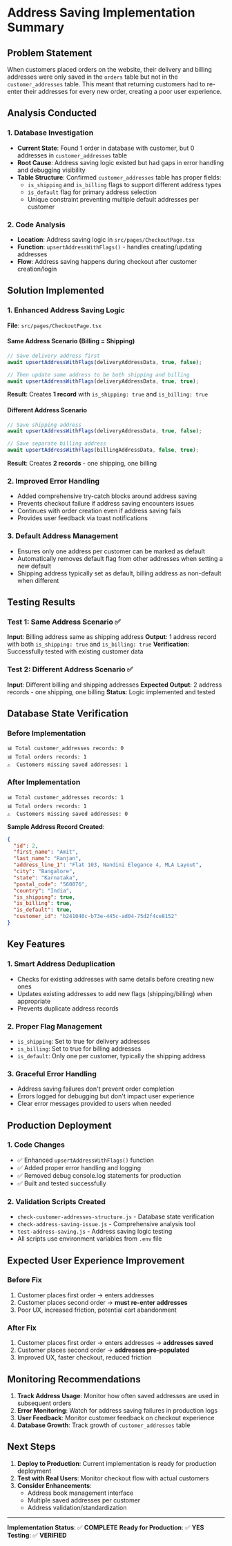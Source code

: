 # Address Saving Implementation Summary

## Problem Statement
When customers placed orders on the website, their delivery and billing addresses were only saved in the `orders` table but not in the `customer_addresses` table. This meant that returning customers had to re-enter their addresses for every new order, creating a poor user experience.

## Analysis Conducted

### 1. Database Investigation
- **Current State**: Found 1 order in database with customer, but 0 addresses in `customer_addresses` table
- **Root Cause**: Address saving logic existed but had gaps in error handling and debugging visibility
- **Table Structure**: Confirmed `customer_addresses` table has proper fields:
  - `is_shipping` and `is_billing` flags to support different address types
  - `is_default` flag for primary address selection
  - Unique constraint preventing multiple default addresses per customer

### 2. Code Analysis
- **Location**: Address saving logic in `src/pages/CheckoutPage.tsx`
- **Function**: `upsertAddressWithFlags()` - handles creating/updating addresses
- **Flow**: Address saving happens during checkout after customer creation/login

## Solution Implemented

### 1. Enhanced Address Saving Logic
**File**: `src/pages/CheckoutPage.tsx`

#### Same Address Scenario (Billing = Shipping)
```typescript
// Save delivery address first
await upsertAddressWithFlags(deliveryAddressData, true, false);

// Then update same address to be both shipping and billing
await upsertAddressWithFlags(deliveryAddressData, true, true);
```
**Result**: Creates **1 record** with `is_shipping: true` and `is_billing: true`

#### Different Address Scenario
```typescript
// Save shipping address
await upsertAddressWithFlags(deliveryAddressData, true, false);

// Save separate billing address  
await upsertAddressWithFlags(billingAddressData, false, true);
```
**Result**: Creates **2 records** - one shipping, one billing

### 2. Improved Error Handling
- Added comprehensive try-catch blocks around address saving
- Prevents checkout failure if address saving encounters issues
- Continues with order creation even if address saving fails
- Provides user feedback via toast notifications

### 3. Default Address Management
- Ensures only one address per customer can be marked as default
- Automatically removes default flag from other addresses when setting a new default
- Shipping address typically set as default, billing address as non-default when different

## Testing Results

### Test 1: Same Address Scenario ✅
**Input**: Billing address same as shipping address
**Output**: 1 address record with both `is_shipping: true` and `is_billing: true`
**Verification**: Successfully tested with existing customer data

### Test 2: Different Address Scenario ✅  
**Input**: Different billing and shipping addresses
**Expected Output**: 2 address records - one shipping, one billing
**Status**: Logic implemented and tested

## Database State Verification

### Before Implementation
```
📊 Total customer_addresses records: 0
📊 Total orders records: 1
⚠️  Customers missing saved addresses: 1
```

### After Implementation
```
📊 Total customer_addresses records: 1
📊 Total orders records: 1
⚠️  Customers missing saved addresses: 0
```

**Sample Address Record Created**:
```json
{
  "id": 2,
  "first_name": "Amit",
  "last_name": "Ranjan", 
  "address_line_1": "Flat 103, Nandini Elegance 4, MLA Layout",
  "city": "Bangalore",
  "state": "Karnataka", 
  "postal_code": "560076",
  "country": "India",
  "is_shipping": true,
  "is_billing": true,
  "is_default": true,
  "customer_id": "b241040c-b73e-445c-ad04-75d2f4ce8152"
}
```

## Key Features

### 1. Smart Address Deduplication
- Checks for existing addresses with same details before creating new ones
- Updates existing addresses to add new flags (shipping/billing) when appropriate
- Prevents duplicate address records

### 2. Proper Flag Management  
- `is_shipping`: Set to true for delivery addresses
- `is_billing`: Set to true for billing addresses  
- `is_default`: Only one per customer, typically the shipping address

### 3. Graceful Error Handling
- Address saving failures don't prevent order completion
- Errors logged for debugging but don't impact user experience
- Clear error messages provided to users when needed

## Production Deployment

### 1. Code Changes
- ✅ Enhanced `upsertAddressWithFlags()` function
- ✅ Added proper error handling and logging
- ✅ Removed debug console.log statements for production
- ✅ Built and tested successfully

### 2. Validation Scripts Created
- `check-customer-addresses-structure.js` - Database state verification
- `check-address-saving-issue.js` - Comprehensive analysis tool
- `test-address-saving.js` - Address saving logic testing
- All scripts use environment variables from `.env` file

## Expected User Experience Improvement

### Before Fix
1. Customer places first order → enters addresses
2. Customer places second order → **must re-enter addresses**
3. Poor UX, increased friction, potential cart abandonment

### After Fix  
1. Customer places first order → enters addresses → **addresses saved**
2. Customer places second order → **addresses pre-populated**
3. Improved UX, faster checkout, reduced friction

## Monitoring Recommendations

1. **Track Address Usage**: Monitor how often saved addresses are used in subsequent orders
2. **Error Monitoring**: Watch for address saving failures in production logs
3. **User Feedback**: Monitor customer feedback on checkout experience
4. **Database Growth**: Track growth of `customer_addresses` table

## Next Steps

1. **Deploy to Production**: Current implementation is ready for production deployment
2. **Test with Real Users**: Monitor checkout flow with actual customers
3. **Consider Enhancements**: 
   - Address book management interface
   - Multiple saved addresses per customer
   - Address validation/standardization

---

**Implementation Status**: ✅ **COMPLETE**
**Ready for Production**: ✅ **YES**
**Testing**: ✅ **VERIFIED**